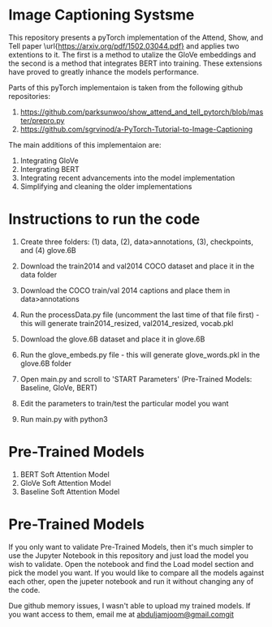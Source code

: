 # Image Captioning Systsme
This repository presents a pyTorch implementation of the Attend, Show, and Tell paper \url{https://arxiv.org/pdf/1502.03044.pdf}  and applies two extentions to it. The first is a method to utalize the GloVe embeddings and the second is a method that integrates BERT into training. These extensions have proved to greatly inhance the models performance.

Parts of this pyTorch implementaion is taken from the following github repositories:
1. https://github.com/parksunwoo/show_attend_and_tell_pytorch/blob/master/prepro.py
2. https://github.com/sgrvinod/a-PyTorch-Tutorial-to-Image-Captioning

The main additions of this implementaion are:
1. Integrating GloVe
2. Intergrating BERT
3. Integrating recent advancements into the model implementation
3. Simplifying and cleaning the older implementations

# Instructions to run the code

1. Create three folders: (1) data, (2), data>annotations, (3), checkpoints, and (4) glove.6B
1. Download the train2014 and val2014 COCO dataset and place it in the data folder
2. Download the COCO train/val 2014 captions and place them in data>annotations
3. Run the processData.py file (uncomment the last time of that file first) - this will generate train2014_resized, val2014_resized, vocab.pkl

4. Download the glove.6B dataset and place it in glove.6B
5. Run the glove_embeds.py file - this will generate glove_words.pkl in the glove.6B folder

6. Open main.py and scroll to 'START Parameters' (Pre-Trained Models: Baseline, GloVe, BERT)
7. Edit the parameters to train/test the particular model you want 
8. Run main.py with python3


# Pre-Trained Models
1. BERT Soft Attention Model
2. GloVe Soft Attention Model
3. Baseline Soft Attention Model

# Pre-Trained Models

If you only want to validate Pre-Trained Models, then it's much simpler to use the Jupyter Notebook in this repository and just load the model you wish to validate. Open the notebook and find the Load model section and pick the model you want. If you would like to compare all the models against each other, open the jupeter notebook and run it without changing any of the code.

Due github memory issues, I wasn't able to upload my trained models. If you want access to them, email me at abduljamjoom@gmail.comgit